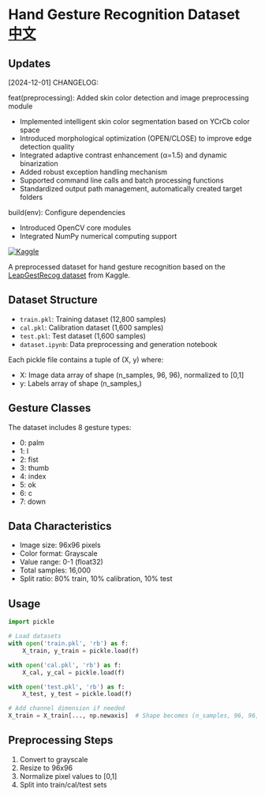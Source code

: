 # Hand Gesture Recognition Dataset [中文](./GESTURE_RECOGNITION_DATASET_cn.md)

## Updates

[2024-12-01] CHANGELOG:

feat(preprocessing): Added skin color detection and image preprocessing module
- Implemented intelligent skin color segmentation based on YCrCb color space
- Introduced morphological optimization (OPEN/CLOSE) to improve edge detection quality
- Integrated adaptive contrast enhancement (α=1.5) and dynamic binarization
- Added robust exception handling mechanism
- Supported command line calls and batch processing functions
- Standardized output path management, automatically created target folders

build(env): Configure dependencies
- Introduced OpenCV core modules
- Integrated NumPy numerical computing support

[![Kaggle](https://img.shields.io/badge/Kaggle-Dataset-blue.svg)](https://www.kaggle.com/datasets/gti-upm/leapgestrecog)

A preprocessed dataset for hand gesture recognition based on the [LeapGestRecog dataset](https://www.kaggle.com/datasets/gti-upm/leapgestrecog) from Kaggle.

## Dataset Structure

- `train.pkl`: Training dataset (12,800 samples)
- `cal.pkl`: Calibration dataset (1,600 samples)
- `test.pkl`: Test dataset (1,600 samples)
- `dataset.ipynb`: Data preprocessing and generation notebook

Each pickle file contains a tuple of (X, y) where:
- X: Image data array of shape (n_samples, 96, 96), normalized to [0,1]
- y: Labels array of shape (n_samples,)

## Gesture Classes

The dataset includes 8 gesture types:
- 0: palm
- 1: l
- 2: fist
- 3: thumb
- 4: index
- 5: ok
- 6: c
- 7: down

## Data Characteristics

- Image size: 96x96 pixels
- Color format: Grayscale
- Value range: 0-1 (float32)
- Total samples: 16,000
- Split ratio: 80% train, 10% calibration, 10% test

## Usage

```python
import pickle

# Load datasets
with open('train.pkl', 'rb') as f:
    X_train, y_train = pickle.load(f)

with open('cal.pkl', 'rb') as f:
    X_cal, y_cal = pickle.load(f)

with open('test.pkl', 'rb') as f:
    X_test, y_test = pickle.load(f)

# Add channel dimension if needed
X_train = X_train[..., np.newaxis]  # Shape becomes (n_samples, 96, 96, 1)
```

## Preprocessing Steps
1. Convert to grayscale
2. Resize to 96x96
3. Normalize pixel values to [0,1]
4. Split into train/cal/test sets
